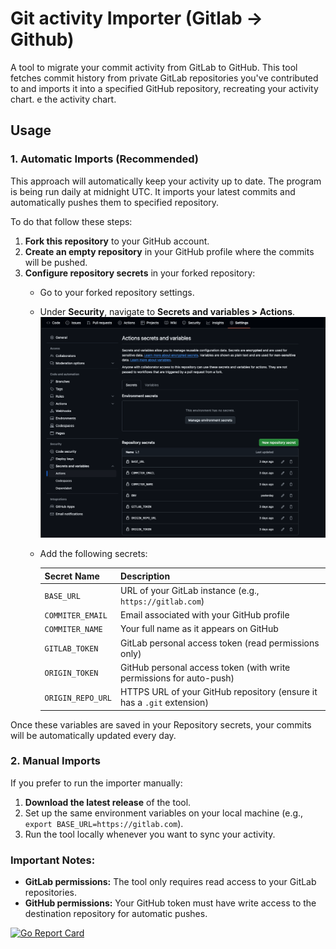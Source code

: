# Git activity Importer (Gitlab -> Github)
A tool to migrate your commit activity from GitLab to GitHub. 
This tool fetches commit history from private GitLab repositories you've contributed to and imports it into a specified GitHub repository, recreating your activity chart.
e the activity chart. 

## Usage

### 1. Automatic Imports (Recommended)
This approach will automatically keep your activity up to date. The program is being run daily at midnight UTC.
It imports your latest commits and automatically pushes them to specified repository.

To do that follow these steps:
1. **Fork this repository** to your GitHub account.
2. **Create an empty repository** in your GitHub profile where the commits will be pushed.
3. **Configure repository secrets** in your forked repository:
   - Go to your forked repository settings.
   - Under **Security**, navigate to **Secrets and variables > Actions**.
     ![Repository Secrets Configuration](assets/image.png)
   - Add the following secrets:


        | Secret Name       | Description                                                            |
        | ----------------- | ---------------------------------------------------------------------- |
        | `BASE_URL`        | URL of your GitLab instance (e.g., `https://gitlab.com`)               |
        | `COMMITER_EMAIL`  | Email associated with your GitHub profile                              |
        | `COMMITER_NAME`   | Your full name as it appears on GitHub                                 |
        | `GITLAB_TOKEN`    | GitLab personal access token (read permissions only)                   |
        | `ORIGIN_TOKEN`    | GitHub personal access token (with write permissions for auto-push)    |
        | `ORIGIN_REPO_URL` | HTTPS URL of your GitHub repository (ensure it has a `.git` extension) |

Once these variables are saved in your Repository secrets, your commits will be automatically updated every day.

### 2. Manual Imports
If you prefer to run the importer manually:
1. **Download the latest release** of the tool.
2. Set up the same environment variables on your local machine (e.g., `export BASE_URL=https://gitlab.com`).
3. Run the tool locally whenever you want to sync your activity.

### Important Notes:
- **GitLab permissions:** The tool only requires read access to your GitLab repositories.
- **GitHub permissions:** Your GitHub token must have write access to the destination repository for automatic pushes.

[![Go Report Card](https://github.com/furmanp/gitlab-activity-importer)](https://goreportcard.com/report/github.com/furmanp/gitlab-activity-importer)
